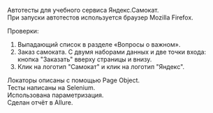 Автотесты для учебного сервиса Яндекс.Самокат.  
При запуски автотестов используется браузер Mozilla Firefox.  

Проверки:  
1. Выпадающий список в разделе «Вопросы о важном».  
2. Заказ самоката. С двумя наборами данных и две точки входа: кнопка "Заказать" вверху страницы и внизу.  
3. Клик на логотип "Самокат" и клик на логотип "Яндекс".  

Локаторы описаны с помощью Page Object.  
Тесты написаны на Selenium.  
Использована параметризация.  
Сделан отчёт в Allure.  